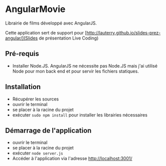 AngularMovie
============

Librairie de films développé avec AngularJS. 

Cette application sert de support pour [http://lauterry.github.io/slides-prez-angular/](Slides de présentation Live Coding)

## Pré-requis
* Installer Node.JS. AngularJS ne nécessite pas Node.JS mais j'ai utilisé Node pour mon back end et pour servir les fichiers statiques.

## Installation
* Récupérer les sources
* ouvrir le terminal
* se placer à la racine du projet
* exécuter <code>sudo npm install</code> pour installer les librairies nécessaires

## Démarrage de l'application
* ouvrir le terminal
* se placer à la racine du projet
* exécuter <code>node server.js</code>
* Accéder à l'application via l'adresse [http://localhost:3001/](http://localhost:3001/)
